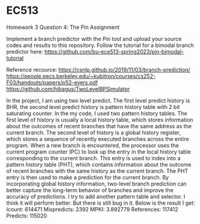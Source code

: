 # EC513</br>
Homework 3 Question 4: The Pin Assignment</br>

Implement a branch predictor with the Pin tool and upload your source codes and results to this repository. Follow the tutorial for a bimodal branch predictor here: https://github.com/bu-ece513-spring2023/pin-bimodal-tutorial

Reference recource:
https://csnlp.github.io/2019/11/03/branch-prediction/
https://people.eecs.berkeley.edu/~kubitron/courses/cs252-F03/handouts/papers/p52-evers.pdf
https://github.com/hibagus/TwoLevelBPSimulator

In the project, I am using two level predict. The first level predict history is BHR, the second level predict history is pattern history table with 2 bit saturating counter. In the my code, I used two pattern history tables.
The first level of history is usually a local history table, which stores information about the outcomes of recent branches that have the same address as the current branch. The second level of history is a global history register, which stores a sequence of recently executed branches across the entire program.
When a new branch is encountered, the processor uses the current program counter (PC) to look up the entry in the local history table corresponding to the current branch. This entry is used to index into a pattern history table (PHT), which contains information about the outcome of recent branches with the same history as the current branch. The PHT entry is then used to make a prediction for the current branch.
By incorporating global history information, two-level branch prediction can better capture the long-term behavior of branches and improve the accuracy of predictions.
I try to add another pattern table and selector. I think it will perform better. But there is still bug in it.
Below is the result I get:
Icount: 614471 Mispredicts: 2392 MPKI: 3.892779
References: 117412 Predicts: 115020
